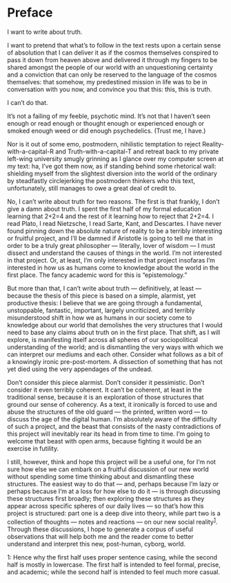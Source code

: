 # Preface
I want to write about truth.  

I want to pretend that what’s to follow in the text rests upon a certain sense of absolution that I can deliver it as if the cosmos themselves conspired to pass it down from heaven above and delivered it through my fingers to be shared amongst the people of our world with an unquestioning certainty and a conviction that can only be reserved to the language of the cosmos themselves: that somehow, my predestined mission in life was to be in conversation with you now, and convince you that this: this, this is truth.  

I can’t do that.  

It’s not a failing of my feeble, psychotic mind. It’s not that I haven’t seen enough or read enough or thought enough or experienced enough or smoked enough weed or did enough psychedelics. (Trust me, I have.)  

Nor is it out of some emo, postmodern, nihilistic temptation to reject Reality-with-a-capital-R and Truth-with-a-capital-T and retreat back to my private left-wing university smugly grinning as I glance over my computer screen at my text: ha, I’ve got them now, as if standing behind some rhetorical wall: shielding myself from the slightest diversion into the world of the ordinary by steadfastly circlejerking the postmodern thinkers who this text, unfortunately, still manages to owe a great deal of credit to.  

No, I can’t write about truth for two reasons. The first is that frankly, I don’t give a damn about truth. I spent the first half of my formal education learning that 2+2=4 and the rest of it learning how to reject that 2+2=4. I read Plato, I read Nietzsche, I read Sarte, Kant, and Descartes. I have never found pinning down the absolute nature of reality to be a terribly interesting or fruitful project, and I’ll be damned if Aristotle is going to tell me that in order to be a truly great philosopher — literally, lover of wisdom — I must dissect and understand the causes of things in the world. I’m not interested in that project. Or, at least, I’m only interested in that project insofaras I’m interested in how us as humans come to knowledge about the world in the first place. The fancy academic word for this is “epistemology.”  

But more than that, I can’t write about truth — definitively, at least — because the thesis of this piece is based on a simple, alarmist, yet productive thesis: I believe that we are going through a fundamental, unstoppable, fantastic, important, largely uncriticized, and terribly misunderstood shift in how we as humans in our society come to knowledge about our world that demolishes the very structures that I would need to base any claims about truth on in the first place. That shift, as I will explore, is manifesting itself across all spheres of our sociopolitical understanding of the world; and is dismantling the very ways with which we can interpret our mediums and each other. Consider what follows as a bit of a knowingly ironic pre-post-mortem. A dissection of something that has not yet died using the very appendages of the undead.  

Don’t consider this piece alarmist. Don’t consider it pessimistic. Don’t consider it even terribly coherent. It can’t be coherent, at least in the traditional sense, because it is an exploration of those structures that ground our sense of coherency. As a text, it ironically is forced to use and abuse the structures of the old guard — the printed, written word — to discuss the age of the digital human. I’m absolutely aware of the difficulty of such a project, and the beast that consists of the nasty contradictions of this project will inevitably rear its head in from time to time. I’m going to welcome that beast with open arms, because fighting it would be an exercise in futility.  

I still, however, think and hope this project will be a useful one, for I’m not sure how else we can embark on a fruitful discussion of our new world without spending some time thinking about and dismantling these structures. The easiest way to do that — and, perhaps because I’m lazy or perhaps because I’m at a loss for how else to do it — is through discussing these structures first broadly; then exploring these structures as they appear across specific spheres of our daily lives — so that’s how this project is structured: part one is a deep dive into theory, while part two is a collection of thoughts — notes and reactions — on our new social reality<sup>[1](#myfootnote1)</sup>. Through these discussions, I hope to generate a corpus of useful observations that will help both me and the reader come to better understand and interpret this new, post-human, cyborg, world. 

<a name="footnote1">1</a>: Hence why the first half uses proper sentence casing, while the second half is mostly in lowercase. The first half is intended to feel formal, precise, and academic; while the second half is intended to feel much more casual.